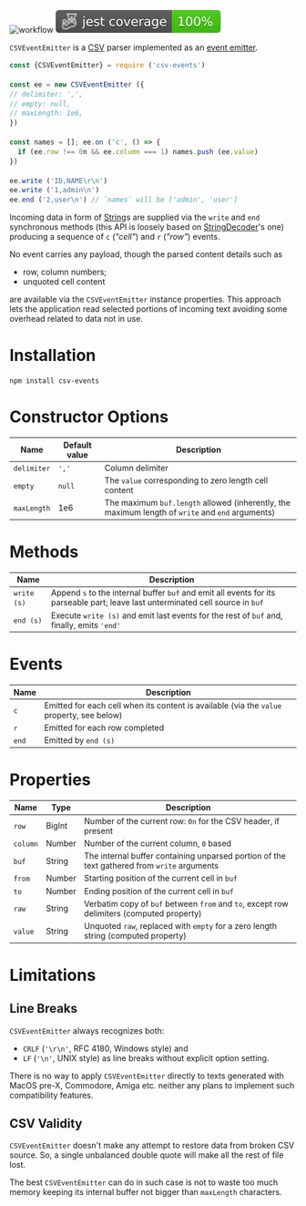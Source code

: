 ![workflow](https://github.com/do-/node-csv-events/actions/workflows/main.yml/badge.svg)
![Jest coverage](./badges/coverage-jest%20coverage.svg)

`CSVEventEmitter` is a [CSV](https://datatracker.ietf.org/doc/html/rfc4180) parser implemented as an [event emitter](https://nodejs.org/dist/latest/docs/api/events.html).

```js
const {CSVEventEmitter} = require ('csv-events')

const ee = new CSVEventEmitter ({
// delimiter: ',',
// empty: null,
// maxLength: 1e6,
})

const names = []; ee.on ('c', () => {
  if (ee.row !== 0n && ee.column === 1) names.push (ee.value)
})

ee.write ('ID,NAME\r\n')
ee.write ('1,admin\n')
ee.end ('2,user\n') // `names` will be ['admin', 'user']
```

Incoming data in form of [String](https://developer.mozilla.org/en-US/docs/Web/JavaScript/Reference/Global_Objects/String)s are supplied via the `write` and `end` synchronous methods (this API is loosely based on [StringDecoder](https://nodejs.org/dist/latest/docs/api/string_decoder.html)'s one) producing a sequence of `c` (_"cell"_) and `r` (_"row"_) events.

No event carries any payload, though the parsed content details such as
* row, column numbers;
* unquoted cell content

are available via the `CSVEventEmitter` instance properties. This approach lets the application read selected portions of incoming text avoiding some overhead related to data not in use.

# Installation
```
npm install csv-events
```

# Constructor Options
|Name|Default value|Description|
|-|-|-|
|`delimiter`|`','`|Column delimiter|
|`empty`|`null`|The `value` corresponding to zero length cell content|
|`maxLength`|1e6|The maximum `buf.length` allowed (inherently, the maximum length of `write` and `end` arguments)|

# Methods
|Name|Description|
|-|-|
|`write (s)`| Append `s` to the internal buffer `buf` and emit all events for its parseable part; leave last unterminated cell source in `buf`|
|`end (s)`| Execute `write (s)` and emit last events for the rest of `buf` and, finally, emits `'end'`|

# Events
|Name|Description|
|-|-|
|`c`| Emitted for each cell when its content is available (via the `value` property, see below)|
|`r`| Emitted for each row completed|
|`end`| Emitted by `end (s)`|

# Properties
|Name|Type|Description|
|-|-|-|
|`row`|BigInt|Number of the current row: `0n` for the CSV header, if present|
|`column`|Number|Number of the current column, `0` based|
|`buf`|String|The internal buffer containing unparsed portion of the text gathered from `write` arguments|
|`from`|Number|Starting position of the current cell in `buf`|
|`to`|Number|Ending position of the current cell in `buf`|
|`raw`|String|Verbatim copy of `buf` between `from` and `to`, except row delimiters (computed property)|
|`value`|String|Unquoted `raw`, replaced with `empty` for a zero length string (computed property)|

# Limitations
## Line Breaks
`CSVEventEmitter` always recognizes both:
* `CRLF` (`'\r\n'`, RFC 4180, Windows style) and
* `LF`  (`'\n'`, UNIX style)
as line breaks without explicit option setting.

There is no way to apply `CSVEventEmitter` directly to texts generated with MacOS pre-X, Commodore, Amiga etc. neither any plans to implement such compatibility features.

## CSV Validity
`CSVEventEmitter` doesn't make any attempt to restore data from broken CSV source. So, a single unbalanced double quote will make all the rest of file lost.

The best `CSVEventEmitter` can do in such case is not to waste too much memory keeping its internal buffer not bigger than `maxLength` characters.
